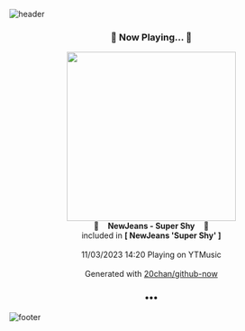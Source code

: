 ![header](https://capsule-render.vercel.app/api?type=wave&height=170&section=header&fontColor=090707&fontAlignX=45&fontAlignY=65&fontSize=100)

<h3 align="center">🎵 Now Playing... 🎵</h3>
<p align="center">
  <a href="https://music.youtube.com/watch?v=0c7zGU2C2mM">
    <img width="300" src="https://lh3.googleusercontent.com/FzLKj6zFEJna0gRNDeZRH4nuQwEyN-YbCaC-bIGLoia6EhirHUachdvdEdR3VdB7pArgFCW8mtpLPL0">
  </a>
  <br>
  🎵&nbsp&nbsp&nbsp <b>NewJeans - Super Shy</b> &nbsp&nbsp&nbsp🎵
  <br>
  included in <b>[ NewJeans 'Super Shy' ]</b>
  
  <br />
  <br />
  11/03/2023 14:20 Playing on YTMusic
  <br />
  <br />
  Generated with <a href="https://github.com/20chan/github-now">20chan/github-now</a>
</p>

<h3 align="center">•••</h3>

![footer](https://capsule-render.vercel.app/api?type=wave&height=150&section=footer)
